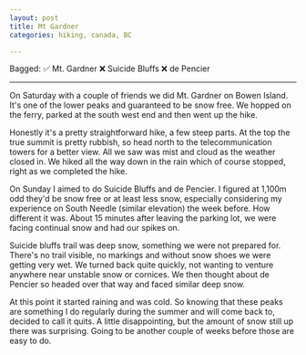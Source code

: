 ```yaml
---
layout: post
title: Mt Gardner
categories: hiking, canada, BC

---
```


Bagged: ✅ Mt. Gardner ❌ Suicide Bluffs ❌ de Pencier

<hr class="florished">

On Saturday with a couple of friends we did Mt. Gardner on Bowen Island. It's one of the lower peaks and guaranteed to be snow free. We hopped on the ferry, parked at the south west end and then went up the hike.

<div class="strava-embed-placeholder" data-embed-type="activity" data-embed-id="11441621211" data-style="standard"></div><script src="https://strava-embeds.com/embed.js"></script>

Honestly it's a pretty straightforward hike, a few steep parts. At the top the true summit is pretty rubbish, so head north to the telecommunication towers for a better view. All we saw was mist and cloud as the weather closed in. We hiked all the way down in the rain which of course stopped, right as we completed the hike.

On Sunday I aimed to do Suicide Bluffs and de Pencier. I figured at 1,100m odd they'd be snow free or at least less snow, especially considering my experience on South Needle (similar elevation) the week before. How different it was. About 15 minutes after leaving the parking lot, we were facing continual snow and had our spikes on. 

<div class="strava-embed-placeholder" data-embed-type="activity" data-embed-id="11449574600" data-style="standard"></div><script src="https://strava-embeds.com/embed.js"></script>

Suicide bluffs trail was deep snow, something we were not prepared for. There's no trail visible, no markings and without snow shoes we were getting very wet. We turned back quite quickly, not wanting to venture anywhere near unstable snow or cornices. We then thought about de Pencier so headed over that way and faced similar deep snow.

At this point it started raining and was cold. So knowing that these peaks are something I do regularly during the summer and will come back to, decided to call it quits. A little disappointing, but the amount of snow still up there was surprising. Going to be another couple of weeks before those are easy to do.